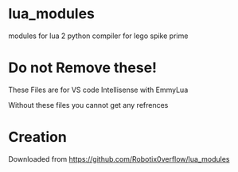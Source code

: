 # lua_modules
modules for lua 2 python compiler for lego spike prime

# Do not Remove these!

These Files are for VS code Intellisense with EmmyLua

Without these files you cannot get any refrences

# Creation
Downloaded from https://github.com/Robotix0verflow/lua_modules

